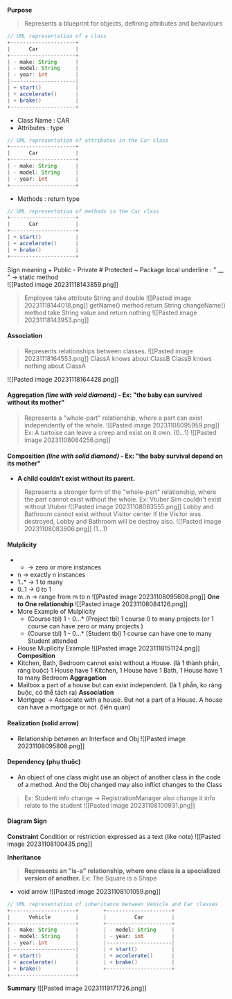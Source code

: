 **Purpose**
> Represents a blueprint for objects, defining attributes and behaviours 
```java
// UML representation of a class
+---------------------+
|      Car            |
+---------------------+
| - make: String      |
| - model: String     |
| - year: int         |
|---------------------|
| + start()           |
| + accelerate()      |
| + brake()           |
+---------------------+
```
+ Class Name : CAR
+ Attributes : type
```java
// UML representation of attributes in the Car class
+---------------------+
|      Car            |
+---------------------+
| - make: String      |
| - model: String     |
| - year: int         |
+---------------------+
```
+ Methods : return type 
```java
// UML representation of methods in the Car class
+---------------------+
|      Car            |
+---------------------+
| + start()           |
| + accelerate()      |
| + brake()           |
+---------------------+
```

Sign meaning
	+ Public
	-  Private
	# Protected
	~ Package local 
	underline : " __ " -> static method  
		![[Pasted image 20231118143859.png]]

> Employee take attribute String and double
> ![[Pasted image 20231118144018.png]]
> getName() method return String 
> changeName() method take String value and return nothing
> ![[Pasted image 20231118143953.png]]


#### **Association**
>Represents relationships between classes.
![[Pasted image 20231118164553.png]]
> ClassA knows about ClassB
> ClassB knows nothing about ClassA

![[Pasted image 20231118164428.png]]


#### **Aggregation** *(line with **void diamond**)* - Ex: "the baby can survived without its mother"
> Represents a "whole-part" relationship, where a part can exist independently of the whole.
	![[Pasted image 20231108095959.png]]
Ex:
> A turtoise can leave a creep and exist on it own. (0...1)
![[Pasted image 20231108084256.png]]


#### **Composition** *(line with **solid diamond**)* - Ex: "the baby survival depend on its mother"
+ **A child couldn't exist without its parent.** 
> Represents a stronger form of the "whole-part" relationship, where the part cannot exist without the whole.
Ex: Vtuber Sim couldn't exist without Vtuber
![[Pasted image 20231108083555.png]]
> Lobby and Bathroom cannot exist without Visitor center
> If the Visitor was destroyed, Lobby and Bathroom will be destroy also.
![[Pasted image 20231108083606.png]]
(1...1)

#### **Mulplicity**
+ * -> zero or more instances
+ n -> exactly n instances
+ 1..* -> 1 to many 
+ 0..1 -> 0 to 1
+ m..n -> range from m to n
![[Pasted image 20231108095608.png]]
**One to One relationship**
![[Pasted image 20231108084126.png]]
+ More Example of Mulplicity
	+ (Course tbl) 1 - 0...* (Project tbl)
		 1 course 0 to many projects (or 1 course can have zero or many projects )
	+ (Course tbl) 1 - 0...* (Student tbl)
		1 course can have one to many Student attended
+ House Muplicity Example
	![[Pasted image 20231118151124.png]]
**Composition** 
 + Kitchen, Bath, Bedroom cannot exist without a House. (là 1 thành phần, ràng buộc) 
	 1 House have 1 Kitchen, 1 House have 1 Bath, 1 House have 1 to many Bedroom
**Aggragation** 
+ Mailbox a part of a house but can exist independent. (là 1 phần, ko ràng buộc, có thể tách ra)
**Association**
+ Mortgage -> Associate with a house. But not a part of a House. A house can have a mortgage or not. (liên quan)


#### **Realization** (solid arrow)
+ Relationship between an Interface and Obj
![[Pasted image 20231108095808.png]]


#### **Dependency** (phụ thuộc)
+ An object of one class might use an object of another class in the code of a method. And the Obj changed may also inflict changes to the Class 
> Ex: Student info change -> RegistrationManager also change it info relate to the student
![[Pasted image 20231108100931.png]]


#### Diagram Sign 
**Constraint**
	Condition or restriction expressed as a text (like note)
![[Pasted image 20231108100435.png]]

**Inheritance**
> **Represents an "is-a" relationship, where one class is a specialized version of another.**
> Ex: The Square is a Shape
+ void arrow
	![[Pasted image 20231108101059.png]]
```java
// UML representation of inheritance between Vehicle and Car classes
+---------------------+        +---------------------+
|      Vehicle        |        |         Car         |
+---------------------+        +---------------------+
| - make: String      |        | - model: String     |
| - model: String     |        | - year: int         |
| - year: int         |        |---------------------|
|---------------------|        | + start()           |
| + start()           |        | + accelerate()      |
| + accelerate()      |        | + brake()           |
| + brake()           |        +---------------------+
+---------------------+
```

**Summary**
![[Pasted image 20231119171726.png]]

